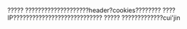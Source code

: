 ?????
        ????????????????????header?cookies????????
        ????IP????????????????????????????
?????
        ?????????????cui'jin